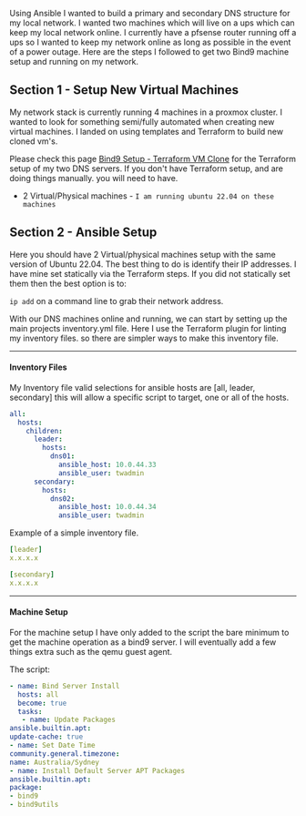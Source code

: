 Using Ansible I wanted to build a primary and secondary DNS structure for my local network. I wanted two machines which will live on a ups which can keep my local network online. I currently have a pfsense router running off a ups so I wanted to keep my network online as long as possible in the event of a power outage. Here are the steps I followed to get two Bind9 machine setup and running on my network.

## Section 1 - Setup New Virtual Machines

My network stack is currently running 4 machines in a proxmox cluster. I wanted to look for something semi/fully automated when creating new virtual machines. I landed on using templates and Terraform to build new cloned vm's.

Please check this page [Bind9 Setup - Terraform VM Clone](Bind9%20Setup%20-%20Terraform%20VM%20Clone.md) for the Terraform setup of my two DNS servers. If you don't have Terraform setup, and are doing things manually. you will need to have.

- 2 Virtual/Physical machines - `I am running ubuntu 22.04 on these machines`

## Section 2 - Ansible Setup 

Here you should have 2 Virtual/physical machines setup with the same version of Ubuntu 22.04. The best thing to do is identify their IP addresses. I have mine set statically via the Terraform steps. If you did not statically set them then the best option is to:

`ip add` on a command line to grab their network address.

With our DNS machines online and running, we can start by setting up the main projects inventory.yml file. Here I use the Terraform plugin for linting my inventory files. so there are simpler ways to make this inventory file. 

---
#### Inventory Files 
My Inventory file valid selections for ansible hosts are [all, leader, secondary] this will allow a specific script to target, one or all of the hosts.

```yml
all:
  hosts:
    children:
      leader:
        hosts:
          dns01:
            ansible_host: 10.0.44.33
            ansible_user: twadmin
      secondary:
        hosts:
          dns02:
            ansible_host: 10.0.44.34
            ansible_user: twadmin
```

Example of a simple inventory file. 
```yml
[leader]
x.x.x.x

[secondary]
x.x.x.x
```


---
#### Machine Setup

For the machine setup I have only added to the script the bare minimum to get the machine operation as a bind9 server. I will eventually add a few things extra such as the qemu guest agent.

The script:
```yml
- name: Bind Server Install
  hosts: all
  become: true
  tasks:
   - name: Update Packages
ansible.builtin.apt:
update-cache: true
- name: Set Date Time
community.general.timezone:
name: Australia/Sydney
- name: Install Default Server APT Packages
ansible.builtin.apt:
package:
- bind9
- bind9utils
```